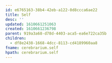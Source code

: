 ```yaml
---
id: e6765163-38b4-42eb-a122-0d8ccca6ae22
title: Self
desc: ''
updated: 1610661251063
created: 1610661236798
parent: 919a3a68-d78d-4403-aca5-ea6e722ca35b
children:
  - df8e2438-1668-4dcc-8113-cd4189960aa8
fname: cerebrarium.self
hpath: cerebrarium.self
---
```



